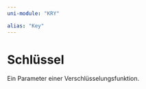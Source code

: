 ```yaml
---
uni-module: "KRY"

alias: "Key"
---
```


# Schlüssel

Ein Parameter einer Verschlüsselungsfunktion.
